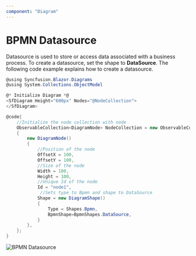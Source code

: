 ```yaml
---
component: "Diagram"
---
```


# BPMN Datasource

Datasource is used to store or access data associated with a business process. To create a datasource, set the shape to **DataSource**. The following code example explains how to create a datasource.

```csharp
@using Syncfusion.Blazor.Diagrams
@using System.Collections.ObjectModel

@* Initialize Diagram *@
<SfDiagram Height="600px" Nodes="@NodeCollection">
</SfDiagram>

@code{
    //Initialize the node collection with node
    ObservableCollection<DiagramNode> NodeCollection = new ObservableCollection<DiagramNode>()
    {
        new DiagramNode()
        {
            //Position of the node
            OffsetX = 100,
            OffsetY = 100,
            //Size of the node
            Width = 100,
            Height = 100,
            //Unique Id of the node
            Id = "node1",
             //Sets type to Bpmn and shape to DataSource
            Shape = new DiagramShape()
            {
                Type = Shapes.Bpmn,
                BpmnShape=BpmnShapes.DataSource,
            }
        },
    };
}
```

![BPMN Datasource](../images/bpmn-datasource.png)
